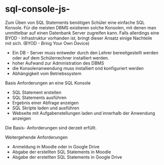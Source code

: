 # sql-console-js-
Zum Üben von SQL Statements benötigen Schüler eine einfache SQL Konsole. Für die meisten DBMS existieren solche Konsolen, mit denen man unmittelbar auf einen Datenbank Server zugreifen kann. Falls allerdings eine BYOD - Infrastruktur vorhanden ist, bringt dieser Ansatz einige Nachteile mit sich. (BYOD - Bring Your Own Device)
- Ein DB - Server muss entweder durch den Lehrer bereeitgestellt werden oder auf dem Schülerrechner installiert werden. 
- hoher Aufwand zur Administration des DBMS
- die Konsolenanwendung muss installiert ond konfiguriert werden
- Abhängigkeit vom Betriebssystem

Basis Anforderungen an eine SQL Konsole
- SQL Statement erstellen 
- SQL Statements ausführen
- Ergebnis einer Abfrage anzeigen
- SQL Skripte laden und ausführen
- Webseite mit Aufgabenstellungen laden und innerhalb der Anwendung anzeigen

Die Basis- Anforderungen sind derzeit erfüllt.

Weitergehende Anforderungen
- Anmeldung in Moodle oder in Google Drive
- Abgabe der erstellten SQL Statements in Moodle
- Abgabe der erstellten SQL Statements in Google Drive



